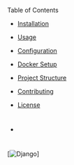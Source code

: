 Table of Contents
- [Installation](#installation)
- [Usage](#usage)
- [Configuration](#configuration)
- [Docker Setup](#docker-setup)
- [Project Structure](#project-structure)
- [Contributing](#contributing)
- [License](#license)

- #
[![Django](https://img.shields.io/static/v1?label=Django&message=4.2&color=azul?style=plastic&logo=django)]
